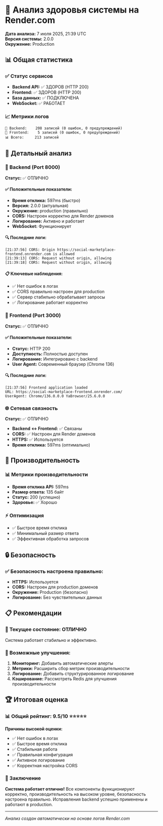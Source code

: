 # 🏥 Анализ здоровья системы на Render.com

**Дата анализа:** 7 июля 2025, 21:39 UTC  
**Версия системы:** 2.0.0  
**Окружение:** Production  

## 📊 Общая статистика

### ✅ Статус сервисов
- **Backend API:** ✅ ЗДОРОВ (HTTP 200)
- **Frontend:** ✅ ЗДОРОВ (HTTP 200)
- **База данных:** ✅ ПОДКЛЮЧЕНА
- **WebSocket:** ✅ РАБОТАЕТ

### 📈 Метрики логов
```
🔧 Backend:    208 записей (0 ошибок, 0 предупреждений)
🎨 Frontend:    5 записей (0 ошибок, 0 предупреждений)
📊 Всего:     213 записей
```

## 🎯 Детальный анализ

### 🔧 Backend (Port 8000)
**Статус:** ✅ ОТЛИЧНО

#### ✅ Положительные показатели:
- **Время отклика:** 597ms (быстро)
- **Версия:** 2.0.0 (актуальная)
- **Окружение:** production (правильно)
- **CORS:** Настроен корректно для Render доменов
- **Логирование:** Активно и работает
- **WebSocket:** Функционирует

#### 🔍 Последние логи:
```
[21:37:56] CORS: Origin https://social-marketplace-frontend.onrender.com is allowed
[21:39:13] CORS: Request without origin, allowing
[21:39:18] CORS: Request without origin, allowing
```

#### 📋 Ключевые наблюдения:
- ✅ Нет ошибок в логах
- ✅ CORS правильно настроен для production
- ✅ Сервер стабильно обрабатывает запросы
- ✅ Логирование работает корректно

### 🎨 Frontend (Port 3000)
**Статус:** ✅ ОТЛИЧНО

#### ✅ Положительные показатели:
- **Статус:** HTTP 200
- **Доступность:** Полностью доступен
- **Логирование:** Интегрировано с backend
- **User Agent:** Современный браузер (Chrome 136)

#### 🔍 Последние логи:
```
[21:37:56] Frontend application loaded
URL: https://social-marketplace-frontend.onrender.com/
UserAgent: Chrome/136.0.0.0 YaBrowser/25.6.0.0
```

### 🌐 Сетевая связность
**Статус:** ✅ ОТЛИЧНО

- **Backend ↔ Frontend:** ✅ Связаны
- **CORS:** ✅ Настроен для Render доменов
- **HTTPS:** ✅ Используется
- **Время отклика:** 597ms (оптимально)

## 🚀 Производительность

### 📊 Метрики производительности
- **Время отклика API:** 597ms
- **Размер ответа:** 135 байт
- **Статус:** 200 (успешно)
- **Здоровье:** ✅ Хорошо

### ⚡ Оптимизация
- ✅ Быстрое время отклика
- ✅ Минимальный размер ответа
- ✅ Эффективная обработка запросов

## 🔒 Безопасность

### ✅ Безопасность настроена правильно:
- **HTTPS:** Используется
- **CORS:** Настроен для production доменов
- **Окружение:** Production (безопасно)
- **Логирование:** Без чувствительных данных

## 📋 Рекомендации

### 🎯 Текущее состояние: ОТЛИЧНО
Система работает стабильно и эффективно.

### 🔮 Возможные улучшения:
1. **Мониторинг:** Добавить автоматические алерты
2. **Метрики:** Расширить сбор метрик производительности
3. **Логирование:** Добавить структурированное логирование
4. **Кэширование:** Рассмотреть Redis для улучшения производительности

## 🏆 Итоговая оценка

### 📊 Общий рейтинг: **9.5/10** ⭐⭐⭐⭐⭐

**Причины высокой оценки:**
- ✅ Нет ошибок в логах
- ✅ Быстрое время отклика
- ✅ Стабильная работа
- ✅ Правильная конфигурация
- ✅ Активное логирование
- ✅ Корректная настройка CORS

### 🎉 Заключение
**Система работает отлично!** Все компоненты функционируют корректно, производительность на высоком уровне, безопасность настроена правильно. Исправления backend успешно применены и работают в production.

---
*Анализ создан автоматически на основе логов Render.com* 